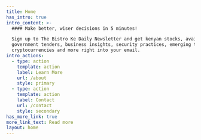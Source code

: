 ```yaml
---
title: Home
has_intro: true
intro_content: >-
  #### Make better, wiser decisions in 5 minutes!

  Sign up to The Bistro Ke Daily Newsletter and get kenyan stocks, available
  government tenders, business insights, security practices, emerging trends,
  cryptocurrencies and more right into your email.
intro_actions:
  - type: action
    template: action
    label: Learn More
    url: /about
    style: primary
  - type: action
    template: action
    label: Contact
    url: /contact
    style: secondary
has_more_link: true
more_link_text: Read more
layout: home
---
```

